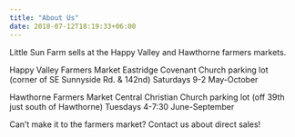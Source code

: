 ```yaml
---
title: "About Us"
date: 2018-07-12T18:19:33+06:00
---
```


Little Sun Farm sells at the Happy Valley and Hawthorne farmers markets. 

Happy Valley Farmers Market
Eastridge Covenant Church parking lot (corner of SE Sunnyside Rd. & 142nd)
Saturdays 9-2
May-October

Hawthorne Farmers Market 
Central Christian Church parking lot (off 39th just south of Hawthorne)
Tuesdays 4-7:30
June-September

Can’t make it to the farmers market? Contact us about direct sales! 